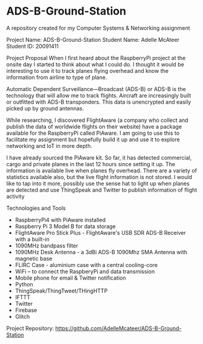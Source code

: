 # ADS-B-Ground-Station
A repository created for my Computer Systems &amp; Networking assignment 

Project Name: ADS-B-Ground-Station
Student Name: Adelle McAteer
Student ID: 20091411

Project Proposal
When I first heard about the RaspberryPi project at the onsite day I started to think about what I
could do. I thought it would be interesting to use it to track planes flying overhead and know the
information from airline to type of plane.

Automatic Dependent Surveillance—Broadcast (ADS-B) or ADS-B is the technology that will allow
me to track flights. Aircraft are increasingly built or outfitted with ADS-B transponders. This data is
unencrypted and easily picked up by ground antennas.

While researching, I discovered FlightAware (a company who collect and publish the data of
worldwide flights on their website) have a package available for the RaspberryPi called PiAware.
I am going to use this to facilitate my assignment but hopefully build it up and use it to explore
networking and IoT in more depth.

I have already sourced the PiAware kit. So far, it has detected commercial, cargo and private
planes in the last 12 hours since setting it up. The information is available live when planes fly
overhead. There are a variety of statistics available also, but the live flight information is not
stored. I would like to tap into it more, possibly use the sense hat to light up when planes are
detected and use ThingSpeak and Twitter to publish information of flight activity

Technologies and Tools
- RaspberryPi4 with PiAware installed
- Raspberry Pi 3 Model B for data storage
- FlightAware Pro Stick Plus - FlightAware's USB SDR ADS-B Receiver with a built-in
- 1090MHz bandpass filter
- 1090MHz Desk Antenna - a 3dBi ADS-B 1090Mhz SMA Antenna with magnetic base
- FLIRC Case - aluminium case with a central cooling-core
- WiFi – to connect the RaspberyPi and data transmission
- Mobile phone for email & Twitter notification
- Python
- ThingSpeak/ThingTweet/THingHTTP
- IFTTT
- Twitter
- Firebase
- Glitch

Project Repository: https://github.com/AdelleMcateer/ADS-B-Ground-Station
